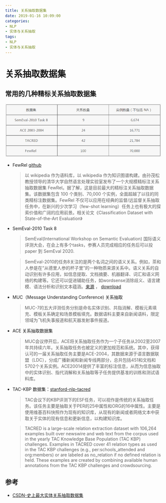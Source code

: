 ```yaml
---
title: 关系抽取数据集
date: 2019-01-16 10:09:00
categories:
- NLP
- 实体与关系抽取
tags:
- NLP
- 实体与关系抽取
---
```


# 关系抽取数据集

## 常用的几种精标关系抽取数据集

![几种常用的关系抽取数据集](关系抽取数据集/some-datasets-statistic.png)

- FewRel [github](https://github.com/thunlp/FewRel)
  
  > 以 wikipedia 作为语料库，以 wikipedia 作为知识图谱构建。由孙茂松教授领导的清华大学自然语言处理实验室发布了一个大规模精标注关系抽取数据集 FewRel。据了解，这是目前最大的精标注关系抽取数据集。该数据集包含 100 个类别、70,000 个实例，全面超越了以往的同类精标注数据集。FewRel 不仅可以应用在经典的监督/远监督关系抽取任务中，在新兴的少次学习（few-shot learning）任务上也有极大的探索价值和广阔的应用前景。相关论文《Classification Dataset with State-of-the-Art Evaluation》
- SemEval-2010 Task 8

    > SemEval(International Workshop on Semantic Evaluation) 国际语义评测大会，在会上有多个tasks，参赛人员完成相应的任务后可以投 paper 到 SemEval 2020.

    > SemEval-2010的任务8关注的是两个名词之间的语义关系。例如，茶和人参是在“从德里人参的杯子里”的一种物质来源关系中。语义关系的自动识别有许多应用，如信息提取、文档摘要、机器翻译、词汇和语义网络的构建等。它还可以促进辅助任务，如wordsense消除歧义、语言建模、语法分析和识别文本蕴涵。[来源](https://languageresources.github.io/2018/05/13/%E5%8D%A2%E6%A2%A6%E4%BE%9D_SemEval2010%20Task8%20%E5%85%B3%E7%B3%BB%E6%8A%BD%E5%8F%96%E6%95%B0%E6%8D%AE%E9%9B%86/) ， [download](http://semeval2.fbk.eu/semeval2.php?location=data)
- MUC（Message Understanding Conference) 关系抽取

    > MUC-7的五大评测任务分别是命名实体识别、共指消解、模板元素填充、模板关系确定和场景模板填充。数据语料主要来自新闻语料，限定领域为飞机失事报道和航天器发射事件报道。

- ACE 关系抽取数据集

    > MUC会议停开后，ACE将关系抽取任务作为一个子任务从2002至2007年共持续六年。关系抽取任务也被定义的更加规范和系统。其中，获得认可的一届关系抽取任务主要是ACE-2004，其数据来源于语言数据联盟（LDC），分成广播新闻和新闻专线两部分，总共包括451和文档和5702个关系实例。ACE20014提供了丰富的标注信息，从而为信息抽取中的实体识别、指代消解和关系抽取等子任务提供基准的训练和测试语料库。

- TAC-KBP 数据集：[stanford-nlp-tacred](https://nlp.stanford.edu/projects/tacred/)

    > TAC会议下的KBP评测下的ESF任务，可以视作是传统的关系抽取任务。该任务主要是抽取关于PER的25中属性和ORG的16中属性。主要是使用维基百科快照作为现有的知识库，从现有的新闻或者网络文本中获取关于实体的现有信息和更新信息，以构建知识库。

    > TACRED is a large-scale relation extraction dataset with 106,264 examples built over newswire and web text from the corpus used in the yearly TAC Knowledge Base Population (TAC KBP) challenges. Examples in TACRED cover 41 relation types as used in the TAC KBP challenges (e.g., per:schools_attended and org:members) or are labeled as no_relation if no defined relation is held. These examples are created by combining available human annotations from the TAC KBP challenges and crowdsourcing.

## 参考

- [CSDN-史上最大实体关系抽取数据集](https://blog.csdn.net/lusic01/article/details/94018455)